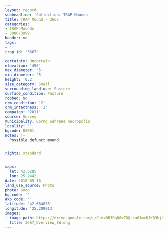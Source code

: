 ```yaml
---
layout: record
subheadline: 'Collection: TRAP Mounds'
title: TRAP Mound - 3667
categories:
- TRAP Mounds
- 3000-3999
header: no
tags:
- ''
trap_id: '3667'

certainty: Uncertain
elevation: '456'
max_diameter: '5'
min_diameter: '5'
height: '0.2'
size_category: Small
surrounding_land_use: Pasture
surface_condition: Pasture
robbed: No
crm_condition: '2'
crm_intactness: '2'
campaign: '2011'
source: Survey
municipality: Gorno Sahrane necropolis
locality: ''
bgcode: DS001
notes: |-
  Possible defunct mound.


rights: standard


maps:
  lat: 42.6285
  lon: 25.2442
date: 2018-05-16
land_use_source: Photo
photo: Good
bg_code: ''
akb_code: ''
latitude: '42.664835'
longitude: '25.209013'
images:
- image_path: https://drive.google.com/uc?id=0B3Rg88wZDQsca01mcHJKQ3hjUE0
  title: 3667_Overview_SW.dng
---
```


